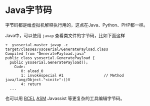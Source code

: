 # Java字节码

字节码都是给虚拟机解释执行用的，这点在Java、Python、PHP都一样。

Java中，可以使用 `javap` 查看类文件的字节码，比如下面这样
```
➜  ysoserial-master javap -c target/classes/ysoserial/GeneratePayload.class
Compiled from "GeneratePayload.java"
public class ysoserial.GeneratePayload {
  public ysoserial.GeneratePayload();
    Code:
       0: aload_0
       1: invokespecial #1                  // Method java/lang/Object."<init>":()V
       4: return
  ...
```

也可以用 [BCEL](https://commons.apache.org/proper/commons-bcel/) [ASM](https://asm.ow2.io/) Javassist 等更复杂的工具编辑字节码。